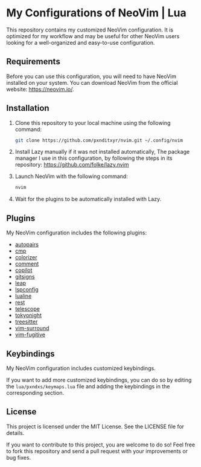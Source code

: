 # My Configurations of NeoVim | Lua

This repository contains my customized NeoVim configuration. It is optimized for my workflow and may be useful for other NeoVim users looking for a well-organized and easy-to-use configuration.

## Requirements

Before you can use this configuration, you will need to have NeoVim installed on your system. You can download NeoVim from the official website: https://neovim.io/.

## Installation

1. Clone this repository to your local machine using the following command:
   ```bash
   git clone https://github.com/pxnditxyr/nvim.git ~/.config/nvim
   ```

2. Install Lazy manually if it was not installed automatically, 
The package manager I use in this configuration, by following the steps in its repository: https://github.com/folke/lazy.nvim

3. Launch NeoVim with the following command:
   ```bash
   nvim
   ```

4. Wait for the plugins to be automatically installed with Lazy.

## Plugins

My NeoVim configuration includes the following plugins:
- [autopairs](https://github.com/windwp/nvim-autopairs)
- [cmp](https://github.com/hrsh7th/nvim-cmp)
- [colorizer](https://github.com/norcalli/nvim-colorizer.lua)
- [comment](https://github.com/numToStr/Comment.nvim)
- [copilot](https://github.com/github/copilot.vim)
- [gitsigns](https://github.com/lewis6991/gitsigns.nvim)
- [leap](https://github.com/ggandor/leap.nvim)
- [lspconfig](https://github.com/neovim/nvim-lspconfig)
- [lualine](https://github.com/nvim-lualine/lualine.nvim)
- [rest](https://github.com/rest-nvim/rest.nvim)
- [telescope](https://github.com/nvim-telescope/telescope.nvim)
- [tokyonight](https://github.com/folke/tokyonight.nvim)
- [treesitter](https://github.com/nvim-treesitter/nvim-treesitter)
- [vim-surround](https://github.com/tpope/vim-surround)
- [vim-fugitive](https://github.com/tpope/vim-fugitive)

## Keybindings

My NeoVim configuration includes customized keybindings.

If you want to add more customized keybindings, you can do so by editing the `lua/pxndxs/keymaps.lua` file and adding the keybindings in the corresponding section.

## License

This project is licensed under the MIT License. See the LICENSE file for details.

If you want to contribute to this project, you are welcome to do so! Feel free to fork this repository and send a pull request with your improvements or bug fixes.
